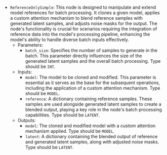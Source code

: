 - `ReferenceOnlySimple`: This node is designed to manipulate and extend model references for batch processing. It clones a given model, applies a custom attention mechanism to blend reference samples with generated latent samples, and adjusts noise masks for the output. The node's functionality is crucial for scenarios requiring the integration of reference data into the model's processing pipeline, enhancing the model's ability to handle diverse batch inputs effectively.
    - Parameters:
        - `batch_size`: Specifies the number of samples to generate in the batch. This parameter directly influences the size of the generated latent samples and the overall batch processing. Type should be `INT`.
    - Inputs:
        - `model`: The model to be cloned and modified. This parameter is essential as it serves as the base for the subsequent operations, including the application of a custom attention mechanism. Type should be `MODEL`.
        - `reference`: A dictionary containing reference samples. These samples are used alongside generated latent samples to create a blended output, playing a key role in the node's batch processing capabilities. Type should be `LATENT`.
    - Outputs:
        - `model`: The cloned and modified model with a custom attention mechanism applied. Type should be `MODEL`.
        - `latent`: A dictionary containing the blended output of reference and generated latent samples, along with adjusted noise masks. Type should be `LATENT`.
